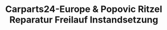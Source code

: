 ---
title: "Carparts24-Europe & Popovic Ritzel Reparatur Freilauf Instandsetzung"
url: /leingarten/carparts24-europe-und-popovic-ritzel-reparatur-freilauf-instandsetzung/
shop: Autoteile
---